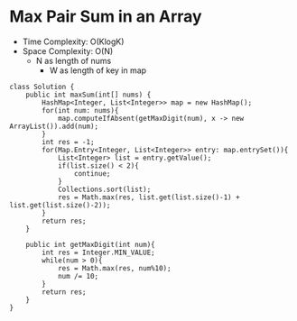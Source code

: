 # Max Pair Sum in an Array

- Time Complexity: O(KlogK)
- Space Complexity: O(N)
  - N as length of nums
    - W as length of key in map

```
class Solution {
    public int maxSum(int[] nums) {
        HashMap<Integer, List<Integer>> map = new HashMap();
        for(int num: nums){
            map.computeIfAbsent(getMaxDigit(num), x -> new ArrayList()).add(num);
        }
        int res = -1;
        for(Map.Entry<Integer, List<Integer>> entry: map.entrySet()){
            List<Integer> list = entry.getValue();
            if(list.size() < 2){
                continue;
            }
            Collections.sort(list);
            res = Math.max(res, list.get(list.size()-1) + list.get(list.size()-2));
        }
        return res;
    }

    public int getMaxDigit(int num){
        int res = Integer.MIN_VALUE;
        while(num > 0){
            res = Math.max(res, num%10);
            num /= 10;
        }
        return res;
    }
}
```
